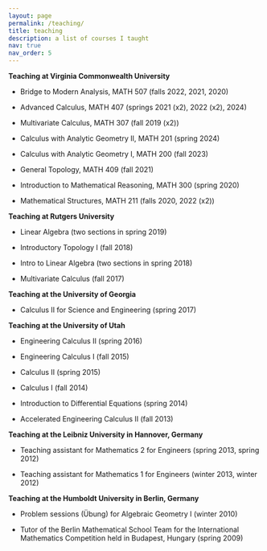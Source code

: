 ```yaml
---
layout: page
permalink: /teaching/
title: teaching
description: a list of courses I taught
nav: true
nav_order: 5
---
```


<b>Teaching at Virginia Commonwealth University</b>

- Bridge to Modern Analysis, MATH 507 (falls 2022, 2021, 2020)

- Advanced Calculus, MATH 407 (springs 2021 (x2), 2022 (x2), 2024)

- Multivariate Calculus, MATH 307 (fall 2019 (x2))

- Calculus with Analytic Geometry II, MATH 201 (spring 2024)

- Calculus with Analytic Geometry I, MATH 200 (fall 2023)

- General Topology, MATH 409 (fall 2021)

- Introduction to Mathematical Reasoning, MATH 300 (spring 2020)

- Mathematical Structures, MATH 211 (falls 2020, 2022 (x2))

<b>Teaching at Rutgers University</b>

- Linear Algebra (two sections in spring 2019)

- Introductory Topology I (fall 2018)

- Intro to Linear Algebra (two sections in spring 2018)

- Multivariate Calculus (fall 2017)

<b>Teaching at the University of Georgia</b>

- Calculus II for Science and Engineering (spring 2017)

<b>Teaching at the University of Utah</b>

- Engineering Calculus II (spring 2016)

- Engineering Calculus I (fall 2015)

- Calculus II (spring 2015)

- Calculus I (fall 2014)

- Introduction to Differential Equations (spring 2014)

- Accelerated Engineering Calculus II (fall 2013)

<b>Teaching at the Leibniz University in Hannover, Germany</b>

- Teaching assistant for Mathematics 2 for Engineers (spring 2013, spring 2012)

- Teaching assistant for Mathematics 1 for Engineers (winter 2013, winter 2012)

<b>Teaching at the Humboldt University in Berlin, Germany</b>

- Problem sessions (Übung) for Algebraic Geometry I (winter 2010)

- Tutor of the Berlin Mathematical School Team for the International Mathematics Competition held in Budapest, Hungary (spring 2009)

